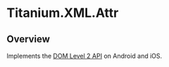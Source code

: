 # Titanium.XML.Attr

<ProxySummary/>

## Overview

Implements the [DOM Level 2 API](https://www.w3.org/TR/DOM-Level-2-Core/core.html#ID-637646024) on
Android and iOS.

<ApiDocs/>

